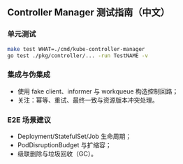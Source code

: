 ## Controller Manager 测试指南（中文）

### 单元测试

```bash
make test WHAT=./cmd/kube-controller-manager
go test ./pkg/controller/... -run TestNAME -v
```

### 集成与伪集成

- 使用 fake client、informer 与 workqueue 构造控制回路；
- 关注：幂等、重试、最终一致与资源版本冲突处理。

### E2E 场景建议

- Deployment/StatefulSet/Job 生命周期；
- PodDisruptionBudget 与扩缩容；
- 级联删除与垃圾回收（GC）。


